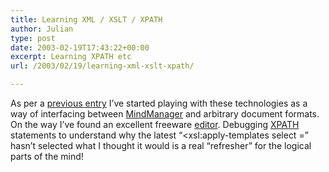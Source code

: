 ```yaml
---
title: Learning XML / XSLT / XPATH
author: Julian
type: post
date: 2003-02-19T17:43:22+00:00
excerpt: Learning XPATH etc
url: /2003/02/19/learning-xml-xslt-xpath/

---
```

As per a [previous entry][1] I&#8217;ve started playing with these technologies as a way of interfacing between [MindManager][2] and arbitrary document formats. On the way I&#8217;ve found an excellent freeware [editor][3]. Debugging [XPATH][4] statements to understand why the latest &#8220;<xsl:apply-templates select =&#8221; hasn&#8217;t selected what I thought it would is a real &#8220;refresher&#8221; for the logical parts of the mind!

 [1]: https://www.synesthesia.co.uk/blog/archives/creativity_tools/000147.php
 [2]: http://www.mindjet.co.uk/
 [3]: http://www.xmlcooktop.com/ "XML Cooktop"
 [4]: http://www.w3.org/TR/xpath